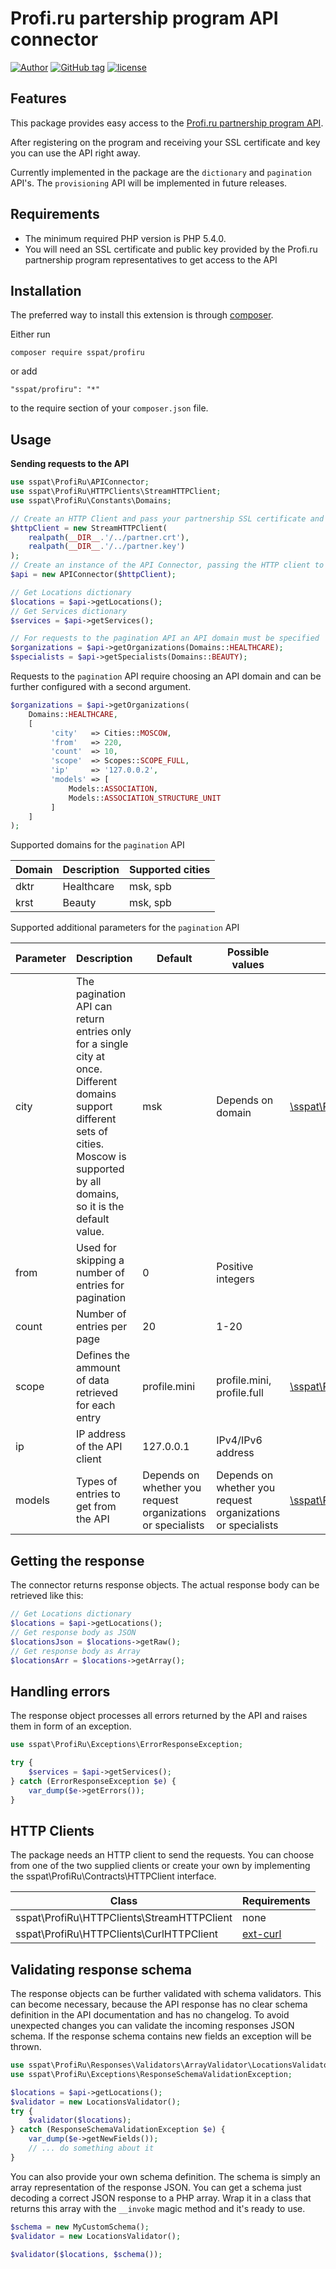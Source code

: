 # Profi.ru partership program API connector
[![Author](https://img.shields.io/badge/author-@sspat-blue.svg?style=flat-square)](https://moikrug.ru/sspat)
[![GitHub tag](https://img.shields.io/github/tag/sspat/profiru.svg)]()
[![license](https://img.shields.io/github/license/mashape/apistatus.svg)](https://github.com/sspat/profiru/blob/master/LICENSE)

Features
--------
This package provides easy access to the [Profi.ru partnership program API](https://reg.profi.ru/partner/). 

After registering on the program and receiving your SSL certificate and key you 
can use the API right away.

Currently implemented in the package are the `dictionary` and `pagination` API's.
The `provisioning` API will be implemented in future releases. 

Requirements
------------
- The minimum required PHP version is PHP 5.4.0.
- You will need an SSL certificate and public key provided by the Profi.ru 
partnership program representatives to get access to the API

Installation
------------
The preferred way to install this extension is through [composer](http://getcomposer.org/download/).

Either run

```
composer require sspat/profiru
```

or add

```
"sspat/profiru": "*"
```

to the require section of your `composer.json` file.

Usage
-----
**Sending requests to the API** 
```php
use sspat\ProfiRu\APIConnector;
use sspat\ProfiRu\HTTPClients\StreamHTTPClient;
use sspat\ProfiRu\Constants\Domains;

// Create an HTTP Client and pass your partnership SSL certificate and key paths
$httpClient = new StreamHTTPClient(
    realpath(__DIR__.'/../partner.crt'),
    realpath(__DIR__.'/../partner.key')
);
// Create an instance of the API Connector, passing the HTTP client to it
$api = new APIConnector($httpClient);

// Get Locations dictionary
$locations = $api->getLocations();
// Get Services dictionary
$services = $api->getServices();

// For requests to the pagination API an API domain must be specified
$organizations = $api->getOrganizations(Domains::HEALTHCARE);
$specialists = $api->getSpecialists(Domains::BEAUTY);
```
Requests to the `pagination` API require choosing an API domain and can be further configured with a second argument.
```php
$organizations = $api->getOrganizations(
    Domains::HEALTHCARE,
    [
         'city'   => Cities::MOSCOW,
         'from'   => 220,
         'count'  => 10,
         'scope'  => Scopes::SCOPE_FULL,
         'ip'     => '127.0.0.2',
         'models' => [
             Models::ASSOCIATION,
             Models::ASSOCIATION_STRUCTURE_UNIT
         ]
    ]
);
```

Supported domains for the `pagination` API

| Domain | Description | Supported cities |
| --- | --- | --- |
| dktr | Healthcare | msk, spb |
| krst | Beauty | msk, spb |

Supported additional parameters for the `pagination` API

| Parameter | Description | Default | Possible values | Constant class |
| --- | --- | --- | --- | --- |
| city | The pagination API can return entries only for a single city at once. Different domains support different sets of cities. Moscow is supported by all domains, so it is the default value. | msk | Depends on domain | [\sspat\ProfiRu\Constants\Cities](https://github.com/sspat/profiru/blob/master/src/Constants/Cities.php) |   
| from | Used for skipping a number of entries for pagination | 0 | Positive integers | |
| count | Number of entries per page | 20 | 1-20 | |
| scope | Defines the ammount of data retrieved for each entry | profile.mini | profile.mini, profile.full | [\sspat\ProfiRu\Constants\Scopes](https://github.com/sspat/profiru/blob/master/src/Constants/Scopes.php) |
| ip | IP address of the API client | 127.0.0.1 | IPv4/IPv6 address | |
| models | Types of entries to get from the API | Depends on whether you request organizations or specialists | Depends on whether you request organizations or specialists | [\sspat\ProfiRu\Constants\Models](https://github.com/sspat/profiru/blob/master/src/Constants/Models.php) |

Getting the response
--------------------

The connector returns response objects. The actual response body can be retrieved like this:
```php
// Get Locations dictionary
$locations = $api->getLocations();
// Get response body as JSON
$locationsJson = $locations->getRaw();
// Get response body as Array
$locationsArr = $locations->getArray();
```

Handling errors
---------------

The response object processes all errors returned by the API and raises them in form of an exception.
```php
use sspat\ProfiRu\Exceptions\ErrorResponseException;

try {
    $services = $api->getServices();
} catch (ErrorResponseException $e) {
    var_dump($e->getErrors());
}
```

HTTP Clients
------------

The package needs an HTTP client to send the requests.
You can choose from one of the two supplied clients or create your own by implementing the sspat\ProfiRu\Contracts\HTTPClient interface.

| Class | Requirements |
| --- | --- |
| sspat\ProfiRu\HTTPClients\StreamHTTPClient | none |
| sspat\ProfiRu\HTTPClients\CurlHTTPClient | [ext-curl](http://php.net/manual/ru/book.curl.php) |

Validating response schema
--------------------------

The response objects can be further validated with schema validators.
This can become necessary, because the API response has no clear schema definition in the API documentation and has no changelog. To avoid unexpected changes you can validate the incoming responses JSON schema.
If the response schema contains new fields an exception will be thrown.
```php
use sspat\ProfiRu\Responses\Validators\ArrayValidator\LocationsValidator;
use sspat\ProfiRu\Exceptions\ResponseSchemaValidationException;

$locations = $api->getLocations();
$validator = new LocationsValidator();
try {
    $validator($locations);
} catch (ResponseSchemaValidationException $e) {
    var_dump($e->getNewFields());
    // ... do something about it
}
```
You can also provide your own schema definition. The schema is simply an array representation of the response
JSON. You can get a schema just decoding a correct JSON response to a PHP array. Wrap it in a class that returns 
this array with the `__invoke` magic method and it's ready to use.
```php
$schema = new MyCustomSchema();
$validator = new LocationsValidator();

$validator($locations, $schema());
```